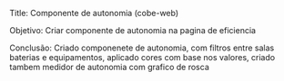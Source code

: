 Title: Componente de autonomia (cobe-web)

Objetivo: Criar componente de autonomia na pagina de eficiencia

Conclusão: Criado componenete de autonomia, com filtros entre salas baterias e equipamentos, aplicado cores com base nos valores, criado tambem medidor de autonomia com grafico de rosca


